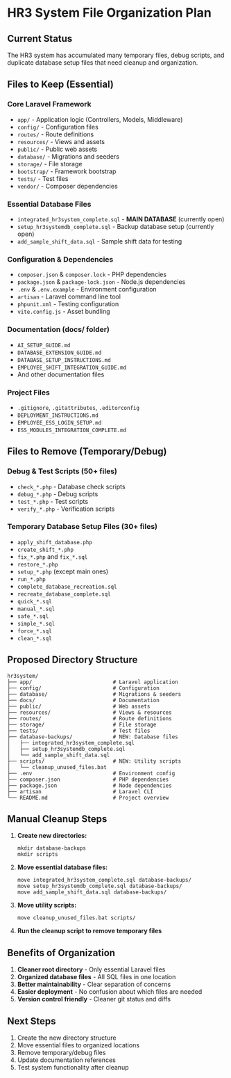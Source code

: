# HR3 System File Organization Plan

## Current Status
The HR3 system has accumulated many temporary files, debug scripts, and duplicate database setup files that need cleanup and organization.

## Files to Keep (Essential)

### Core Laravel Framework
- `app/` - Application logic (Controllers, Models, Middleware)
- `config/` - Configuration files
- `routes/` - Route definitions
- `resources/` - Views and assets
- `public/` - Public web assets
- `database/` - Migrations and seeders
- `storage/` - File storage
- `bootstrap/` - Framework bootstrap
- `tests/` - Test files
- `vendor/` - Composer dependencies

### Essential Database Files
- `integrated_hr3system_complete.sql` - **MAIN DATABASE** (currently open)
- `setup_hr3systemdb_complete.sql` - Backup database setup (currently open)
- `add_sample_shift_data.sql` - Sample shift data for testing

### Configuration & Dependencies
- `composer.json` & `composer.lock` - PHP dependencies
- `package.json` & `package-lock.json` - Node.js dependencies
- `.env` & `.env.example` - Environment configuration
- `artisan` - Laravel command line tool
- `phpunit.xml` - Testing configuration
- `vite.config.js` - Asset bundling

### Documentation (docs/ folder)
- `AI_SETUP_GUIDE.md`
- `DATABASE_EXTENSION_GUIDE.md`
- `DATABASE_SETUP_INSTRUCTIONS.md`
- `EMPLOYEE_SHIFT_INTEGRATION_GUIDE.md`
- And other documentation files

### Project Files
- `.gitignore`, `.gitattributes`, `.editorconfig`
- `DEPLOYMENT_INSTRUCTIONS.md`
- `EMPLOYEE_ESS_LOGIN_SETUP.md`
- `ESS_MODULES_INTEGRATION_COMPLETE.md`

## Files to Remove (Temporary/Debug)

### Debug & Test Scripts (50+ files)
- `check_*.php` - Database check scripts
- `debug_*.php` - Debug scripts
- `test_*.php` - Test scripts
- `verify_*.php` - Verification scripts

### Temporary Database Setup Files (30+ files)
- `apply_shift_database.php`
- `create_shift_*.php`
- `fix_*.php` and `fix_*.sql`
- `restore_*.php`
- `setup_*.php` (except main ones)
- `run_*.php`
- `complete_database_recreation.sql`
- `recreate_database_complete.sql`
- `quick_*.sql`
- `manual_*.sql`
- `safe_*.sql`
- `simple_*.sql`
- `force_*.sql`
- `clean_*.sql`

## Proposed Directory Structure

```
hr3system/
├── app/                          # Laravel application
├── config/                       # Configuration
├── database/                     # Migrations & seeders
├── docs/                         # Documentation
├── public/                       # Web assets
├── resources/                    # Views & resources
├── routes/                       # Route definitions
├── storage/                      # File storage
├── tests/                        # Test files
├── database-backups/             # NEW: Database files
│   ├── integrated_hr3system_complete.sql
│   ├── setup_hr3systemdb_complete.sql
│   └── add_sample_shift_data.sql
├── scripts/                      # NEW: Utility scripts
│   └── cleanup_unused_files.bat
├── .env                          # Environment config
├── composer.json                 # PHP dependencies
├── package.json                  # Node dependencies
├── artisan                       # Laravel CLI
└── README.md                     # Project overview
```

## Manual Cleanup Steps

1. **Create new directories:**
   ```
   mkdir database-backups
   mkdir scripts
   ```

2. **Move essential database files:**
   ```
   move integrated_hr3system_complete.sql database-backups/
   move setup_hr3systemdb_complete.sql database-backups/
   move add_sample_shift_data.sql database-backups/
   ```

3. **Move utility scripts:**
   ```
   move cleanup_unused_files.bat scripts/
   ```

4. **Run the cleanup script to remove temporary files**

## Benefits of Organization

1. **Cleaner root directory** - Only essential Laravel files
2. **Organized database files** - All SQL files in one location
3. **Better maintainability** - Clear separation of concerns
4. **Easier deployment** - No confusion about which files are needed
5. **Version control friendly** - Cleaner git status and diffs

## Next Steps

1. Create the new directory structure
2. Move essential files to organized locations
3. Remove temporary/debug files
4. Update documentation references
5. Test system functionality after cleanup
